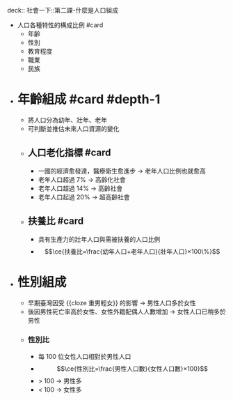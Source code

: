 deck:: 社會一下::第二課-什麼是人口組成

- 人口各種特性的構成比例 #card
	- 年齡
	- 性別
	- 教育程度
	- 職業
	- 民族
- # 年齡組成 #card #depth-1
	- 將人口分為幼年、壯年、老年
	- 可判斷並推估未來人口資源的變化
	- ## 人口老化指標 #card
		- 一國的經濟愈發達，醫療衛生愈進步 -> 老年人口比例也就愈高
		- 老年人口超過 7% -> 高齡化社會
		- 老年人口超過 14% -> 高齡社會
		- 老年人口起過 20% -> 超高齡社會
	- ## 扶養比 #card
		- 具有生產力的壯年人口與需被扶養的人口比例
		- $$\ce{扶養比=\frac{幼年人口+老年人口}{壯年人口}×100\%}$$
- # 性別組成
	- 早期臺灣因受 {{cloze 重男輕女}} 的影響 -> 男性人口多於女性
	- 後因男性死亡率高於女性、女性外籍配偶人人數增加 -> 女性人口已稍多於男性
	- ### 性別比
		- 每 100 位女性人口相對於男性人口
		- $$\ce{性別比=\frac{男性人口數}{女性人口數}×100}$$
		- \> 100 -> 男性多
		- < 100 -> 女性多